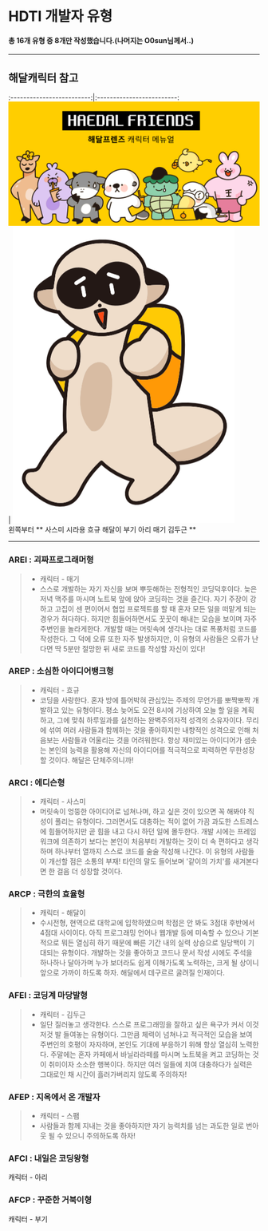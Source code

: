 HDTI 개발자 유형
==
#### 총 16개 유형 중 8개만 작성했습니다.(나머지는 O0sun님께서..)
***
## 해달캐릭터 참고
:-------------------------:|:-------------------------:
![해달캐릭터](./images/해달캐릭터.png) | ![해달캐릭터](./images/스팸.png)  
왼쪽부터 ** 사스미 시라용 흐규 해달이 부기 아리 매기 김두근 **
***
### AREI : 괴짜프로그래머형
> * 캐릭터 - 매기  
> * 스스로 개발하는 자기 자신을 보며 뿌듯해하는 전형적인 코딩덕후이다. 늦은 저녁 맥주를 마시며 노트북 앞에 앉아 코딩하는 것을 즐긴다. 자기 주장이 강하고 고집이 센 편이어서 협업 프로젝트를 할 때 혼자 모든 일을 떠맡게 되는 경우가 허다하다. 하지만 힘들어하면서도 꿋꿋이 해내는 모습을 보이며 자주 주변인을 놀라게한다. 개발할 때는 머릿속에 생각나는 대로 폭풍처럼 코드를 작성한다. 그 덕에 오류 또한 자주 발생하지만, 이 유형의 사람들은 오류가 난다면 딱 5분만 절망한 뒤 새로 코드를 작성할 자신이 있다!
### AREP : 소심한 아이디어뱅크형
> * 캐릭터 - 흐규  
> * 코딩을 사랑한다. 혼자 방에 틀어박혀 관심있는 주제의 무언가를 뽀짝뽀짝 개발하고 있는 유형이다. 평소 늦어도 오전 8시에 기상하여 오늘 할 일을 계획하고, 그에 맞춰 하루일과를 실천하는 완벽주의자적 성격의 소유자이다. 무리에 섞여 여러 사람들과 함께하는 것을 좋아하지만 내향적인 성격으로 인해 처음보는 사람들과 어울리는 것을 어려워한다. 항상 재미있는 아이디어가 샘솟는 본인의 능력을 활용해 자신의 아이디어를 적극적으로 피력하면 무한성장할 것이다. 해달은 단체주의니까! 
### ARCI : 에디슨형
> * 캐릭터 - 사스미  
> * 머릿속이 엉뚱한 아이디어로 넘쳐나며, 하고 싶은 것이 있으면 꼭 해봐야 직성이 풀리는 유형이다. 그러면서도 대충하는 적이 없어 가끔 과도한 스트레스에 힘들어하지만 곧 힘을 내고 다시 하던 일에 몰두한다. 개발 시에는 프레임워크에 의존하기 보다는 본인이 처음부터 개발하는 것이 더 속 편하다고 생각하며 하나부터 열까지 스스로 코드를 술술 작성해 나간다. 이 유형의 사람들이 개선할 점은 소통의 부재! 타인의 말도 들어보며 '같이의 가치'를 새겨본다면 한 걸음 더 성장할 것이다.
### ARCP : 극한의 효율형
> * 캐릭터 - 해달이  
> * 수시전형, 현역으로 대학교에 입학하였으며 학점은 안 봐도 3점대 후반에서 4점대 사이이다. 아직 프로그래밍 언어나 웹개발 등에 미숙할 수 있으나 기본적으로 뭐든 열심히 하기 때문에 빠른 기간 내의 실력 상승으로 일당백이 기대되는 유형이다. 개발하는 것을 좋아하고 코드나 문서 작성 시에도 주석을 하나하나 달아가며 누가 보더라도 쉽게 이해가도록 노력하는, 크게 될 상이니 앞으로 가까이 하도록 하자. 해달에서 데구르르 굴려질 인재이다.
### AFEI : 코딩계 마당발형
> * 캐릭터 - 김두근  
> * 일단 질러놓고 생각한다. 스스로 프로그래밍을 잘하고 싶은 욕구가 커서 이것저것 발 들여놓는 유형이다. 그만큼 체력이 넘쳐나고 적극적인 모습을 보여 주변인의 호평이 자자하며, 본인도 기대에 부응하기 위해 항상 열심히 노력한다. 주말에는 혼자 카페에서 바닐라라떼를 마시며 노트북을 켜고 코딩하는 것이 취미이자 소소한 행복이다. 하지만 여러 일들에 치여 대충하다가 실력은 그대로인 채 시간이 흘러가버리지 않도록 주의하자!
### AFEP : 지옥에서 온 개발자
> * 캐릭터 - 스팸  
> * 사람들과 함께 지내는 것을 좋아하지만 자기 능력치를 넘는 과도한 일로 번아웃 될 수 있으니 주의하도록 하자!
### AFCI : 내일은 코딩왕형
캐릭터 - 아리  

### AFCP : 꾸준한 거북이형
캐릭터 - 부기  

